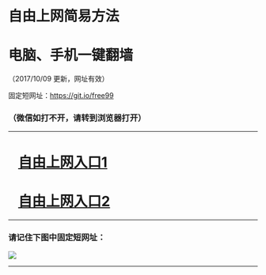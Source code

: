 ﻿# 自由上网简易方法

# 电脑、手机一键翻墙

（2017/10/09 更新，网址有效）

固定短网址：https://git.io/free99

### （微信如打不开，请转到浏览器打开）


***





# &nbsp;&nbsp; <a href="http://ft1136118554.fwq-tz-1001.info/fwqtz01.html?t=100900128131 " target="_blank">自由上网入口1</a>
# &nbsp;&nbsp; <a href="http://ft2226820130.fwq-tz-1002.info/fwqtz02.html?t=100900129645 " target="_blank">自由上网入口2</a>
***

### 请记住下图中固定短网址：

<img src="https://s3-us-west-2.amazonaws.com/fwq-1001/yjfq-20170905okok.png" /> 


***

